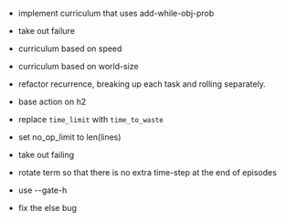 * implement curriculum that uses add-while-obj-prob
* take out failure
* curriculum based on speed
* curriculum based on world-size
* refactor recurrence, breaking up each task and rolling separately.

* base action on h2
* replace `time_limit` with `time_to_waste`
* set no_op_limit to len(lines)
* take out failing
* rotate term so that there is no extra time-step at the end of episodes
* use --gate-h
* fix the else bug
